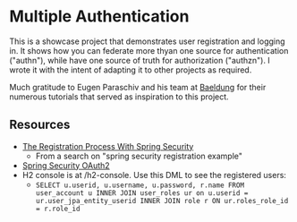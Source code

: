 # Multiple Authentication

This is a showcase project that demonstrates user registration and logging in. It shows how you can federate more thyan one source for authentication ("authn"), while have one source of truth for authorization ("authzn"). I wrote it with the intent of adapting it to other projects as required.

Much gratitude to Eugen Paraschiv and his team at [Baeldung](https://www.baeldung.com/) for their numerous tutorials that served as inspiration to this project.

## Resources

* [The Registration Process With Spring Security](https://www.baeldung.com/registration-with-spring-mvc-and-spring-security)
  * From a search on "spring security registration example"
* [Spring Security OAuth2](https://docs.spring.io/spring-security/reference/servlet/oauth2/index.html)
* H2 console is at /h2-console. Use this DML to see the registered users:
  * `SELECT u.userid, u.username, u.password, r.name FROM user_account u INNER JOIN user_roles ur on u.userid = ur.user_jpa_entity_userid INNER JOIN role r ON ur.roles_role_id = r.role_id`

